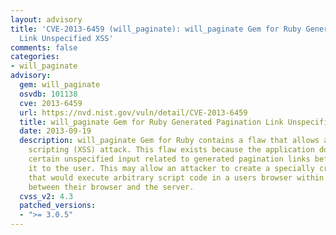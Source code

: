 ```yaml
---
layout: advisory
title: 'CVE-2013-6459 (will_paginate): will_paginate Gem for Ruby Generated Pagination
  Link Unspecified XSS'
comments: false
categories:
- will_paginate
advisory:
  gem: will_paginate
  osvdb: 101138
  cve: 2013-6459
  url: https://nvd.nist.gov/vuln/detail/CVE-2013-6459
  title: will_paginate Gem for Ruby Generated Pagination Link Unspecified XSS
  date: 2013-09-19
  description: will_paginate Gem for Ruby contains a flaw that allows a cross-site
    scripting (XSS) attack. This flaw exists because the application does not validate
    certain unspecified input related to generated pagination links before returning
    it to the user. This may allow an attacker to create a specially crafted request
    that would execute arbitrary script code in a users browser within the trust relationship
    between their browser and the server.
  cvss_v2: 4.3
  patched_versions:
  - ">= 3.0.5"
---
```

